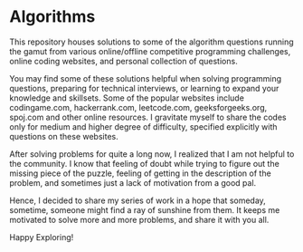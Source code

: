# Algorithms
This repository houses solutions to some of the algorithm questions running the gamut from various online/offline competitive programming challenges, online coding websites, and personal collection of questions.

You may find some of these solutions helpful when solving programming questions, preparing for technical interviews, or learning to expand your knowledge and skillsets. Some of the popular websites include codingame.com, hackerrank.com, leetcode.com, geeksforgeeks.org, spoj.com and other online resources. I gravitate myself to share the codes only for medium and higher degree of difficulty, specified explicitly with questions on these websites. 

After solving problems for quite a long now, I realized that I am not helpful to the community. I know that feeling of doubt while trying to figure out the missing piece of the puzzle, feeling of getting in the description of the problem, and sometimes just a lack of motivation from a good pal.

Hence, I decided to share my series of work in a hope that someday, sometime, someone might find a ray of sunshine from them. It keeps me motivated to solve more and more problems, and share it with you all.

Happy Exploring!

